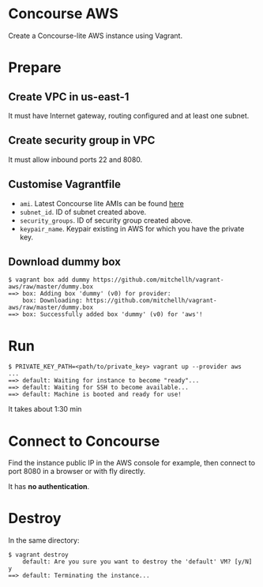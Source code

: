 # Concourse AWS

Create a Concourse-lite AWS instance using Vagrant.

# Prepare

## Create VPC in us-east-1
It must have Internet gateway, routing configured and at least one subnet.

## Create security group in VPC
It must allow inbound ports 22 and 8080.

## Customise Vagrantfile

* `ami`. Latest Concourse lite AMIs can be found [here](https://console.aws.amazon.com/ec2/v2/home?region=us-east-1#Images:visibility=public-images;search=concourse;sort=name)
* `subnet_id`. ID of subnet created above.
* `security_groups`. ID of security group created above.
* `keypair_name`. Keypair existing in AWS for which you have the private key.

## Download dummy box

```
$ vagrant box add dummy https://github.com/mitchellh/vagrant-aws/raw/master/dummy.box
==> box: Adding box 'dummy' (v0) for provider: 
    box: Downloading: https://github.com/mitchellh/vagrant-aws/raw/master/dummy.box
==> box: Successfully added box 'dummy' (v0) for 'aws'!
```

# Run

```
$ PRIVATE_KEY_PATH=<path/to/private_key> vagrant up --provider aws
...
==> default: Waiting for instance to become "ready"...
==> default: Waiting for SSH to become available...
==> default: Machine is booted and ready for use!
```

It takes about 1:30 min

# Connect to Concourse

Find the instance public IP in the AWS console for example, then connect to port 8080 in a browser or with fly directly.

It has **no authentication**.

# Destroy
In the same directory:

```
$ vagrant destroy
    default: Are you sure you want to destroy the 'default' VM? [y/N] y
==> default: Terminating the instance...
```
